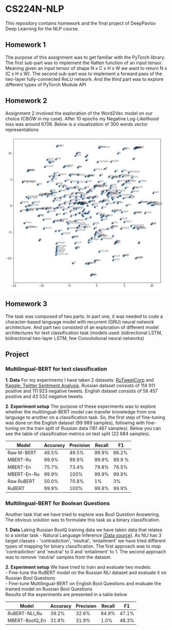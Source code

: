 # CS224N-NLP

This repository contains homework and the final project of DeepPavlov Deep Learning for the NLP course.

## Homework 1
The purpose of this assignment was to get familiar with the PyTorch library. The first sub-part was to implement the flatten function of an input tensor. Meaning given an input tensor of shape N x C x H x W we want to return N x (C x H x W). The second sub-part was to implement a forward pass of the two-layer fully-connected ReLU network. And the third part was to explore different types of PyTorch Module API


## Homework 2
Assignment 2 involved the exploration of the Word2Vec model on our choice (CBOW in my case). After 10 epochs my Negative Log-Likelihood loss was around 6706. Below is a visualization of 300 words vector representations

<p align="center">
  <img src="./assets/word2vec.png" />
</p>

## Homework 3
The task was composed of two parts. In part one, it was needed to code a character-based language model with recurrent (GRU) neural network architecture. And part two consisted of an exploration of different model architectures for text classification task (models used: bidirectional LSTM, bidirectional two-layer LSTM, few Convolutional neural networks)


## Project

### Multilingual-BERT for text classification
__1. Data__ 
For my experiments I have taken 2 datasets: [RuTweetCorp](https://study.mokoron.com/) and [Kaggle: Twitter Sentiment Analysis](https://www.kaggle.com/c/twitter-sentiment-analysis2/data). Russian dataset consists of 114 911 positive and 111 923 negative tweets. English dataset consists of 56 457 positive and 43 532 negative tweets.

__2. Experiment setup__
The purpose of these experiments was to explore whether the multilingual-BERT model can transfer knowledge from one language to another on a classification task. So, the first step of fine-tuning was done on the English dataset (99 989 samples), following with fine-tuning on the train split of Russian data (181 467 samples). Below you can see the table of classification metrics on test split (22 684 samples).

Model | Accuracy | Precision | Recall | F1
------|----------|-----------|--------|-------
Raw M-BERT | 49.5% | 49.5% | 99.9% | 66.2%
MBERT-Ru | 99.9% | 99.9% | 99.9%| 99.9 % 
MBERT-En | 75.7% | 73.4% | 79.8% | 76.5%
MBERT-En-Ru | 99.9% | 100% | 99.9% | 99.9%
Raw RuBERT | 50.0% | 70.8% | 1% | 3% 
RuBERT | 99.9% | 100% | 99.8% | 99.9%
	
	
### Multilingual-BERT for Boolean Questions
Another task that we have tried to explore was Bool Question Answering. The obvious solution was to formulate this task as a binary classification. 

__1. Data__
Laking Russian BoolQ training data we have taken data that relates to a similar task - Natural Language Inference [[Data source]](https://github.com/facebookresearch/XNLI). As NLI has 3 target classes - 'contradiction', 'neutral', 'entailment' we have tried different types of mapping for binary classification. The first approach was to map 'contradiction' and 'neutral' to 0 and 'entailment' to 1. The second approach was to remove 'neutral' samples from the dataset. 

__2. Experiment setup__
We have tried to train and evaluate two models: <br>
	- Fine-tune the RuBERT model on the Russian NLI dataset and evaluate it on Russian Bool Questions <br>
	- Fine-tune Multilingual-BERT on English Bool Questions and evaluate the trained model on Russian Bool Questions <br>
Results of the experiments are presented in a table below

 Model | Accuracy | Precision | Recall | F1
 ------|----------|-----------|--------|---------- 
 RuBERT-NLI_Ru | 39.2% | 32.6% | 84.9% | 47.1%
 MBERT-BoolQ_En | 31.9% | 31.9% | 1.0% | 48.3%  
